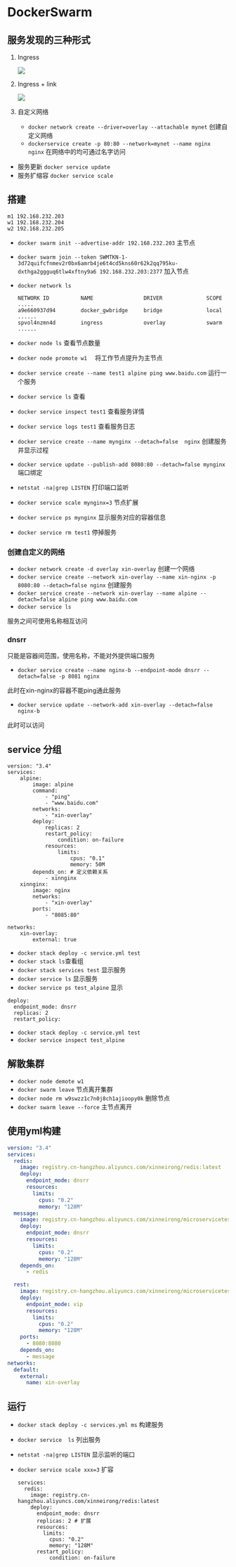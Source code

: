 # DockerSwarm

## 服务发现的三种形式

1. Ingress

   ![](./ingress.jpg)

2. Ingress + link

   ![](./ingress+link.jpg)

3. 自定义网络

   * `docker network create --driver=overlay --attachable mynet` 创建自定义网络
   * `dockerservice create -p 80:80 --network=mynet --name nginx nginx` 在网络中的均可通过名字访问

* 服务更新 `docker service update`
* 服务扩缩容 `docker service scale`

## 搭建

```
m1 192.168.232.203
w1 192.168.232.204
w2 192.168.232.205
```

* `docker swarm init --advertise-addr 192.168.232.203` 主节点

* `docker swarm join --token SWMTKN-1-3d72quifcfnmev2r0bx6amrb4je6t4cd5kns60r62k2qq795ku-dxthga2ggguq6tlw4xftny9a6 192.168.232.203:2377` 加入节点

* `docker network ls`

  ````
  NETWORK ID          NAME                DRIVER              SCOPE
  .....
  a9e660937d94        docker_gwbridge     bridge              local
  ......
  spvol4nzmn4d        ingress             overlay             swarm
  ......
  ````

* `docker node ls` 查看节点数量

* `docker node promote w1  ` 将工作节点提升为主节点

* `docker service create --name test1 alpine ping www.baidu.com` 运行一个服务

* `docker service ls` 查看

* `docker service inspect test1` 查看服务详情

* `docker service logs test1` 查看服务日志

* `docker service create --name mynginx --detach=false  nginx` 创建服务并显示过程

* `docker service update --publish-add 8080:80 --detach=false mynginx` 端口绑定

* `netstat -na|grep LISTEN` 打印端口监听

* `docker service scale mynginx=3` 节点扩展

* `docker service ps mynginx` 显示服务对应的容器信息

* `docker service rm test1` 停掉服务

### 创建自定义的网络

* `docker network create -d overlay xin-overlay` 创建一个网络
* `docker service create --network xin-overlay --name xin-nginx -p 8080:80 --detach=false nginx` 创建服务
* `docker service create --network xin-overlay --name alpine --detach=false alpine ping www.baidu.com`
* `docker service ls `

服务之间可使用名称相互访问

### dnsrr

只能是容器间范围，使用名称，不能对外提供端口服务

* `docker service create --name nginx-b --endpoint-mode dnsrr --detach=false -p 8081 nginx` 

此时在xin-nginx的容器不能ping通此服务

* `docker service update --network-add xin-overlay --detach=false nginx-b`

此时可以访问

## service 分组

````
version: "3.4"
services:
    alpine:
        image: alpine
        command:
            - "ping"
            - "www.baidu.com"
        networks:
            - "xin-overlay"
        deploy:
            replicas: 2
            restart_policy:
                condition: on-failure
            resources:
                limits:
                    cpus: "0.1"
                    memory: 50M
        depends_on: # 定义依赖关系
            - xinnginx
    xinnginx:
        image: nginx
        networks:
            - "xin-overlay"
        ports:
            - "8085:80"

networks:
    xin-overlay:
        external: true
````

* `docker stack deploy -c service.yml test`
* `docker stack ls`查看组
* `docker stack services test` 显示服务
* `docker service ls` 显示服务
* `docker service ps test_alpine` 显示

`````
deploy:
  endpoint_mode: dnsrr
  replicas: 2
  restart_policy:
`````

* `docker stack deploy -c service.yml test`
* `docker service inspect test_alpine`


## 解散集群

* `docker node demote w1` 
* `docker swarm leave` 节点离开集群
* `docker node rm w9swzz1c7n0j8ch1ajioopy0k` 删除节点
* `docker swarm leave --force` 主节点离开


## 使用yml构建

`````yaml
version: "3.4"
services:
  redis:
    image: registry.cn-hangzhou.aliyuncs.com/xinneirong/redis:latest
    deploy:
      endpoint_mode: dnsrr
      resources:
        limits:
          cpus: "0.2"
          memory: "128M"
  message:
    image: registry.cn-hangzhou.aliyuncs.com/xinneirong/microservicetest_message:latest
    deploy:
      endpoint_mode: dnsrr
      resources:
        limits:
          cpus: "0.2"
          memory: "128M"
    depends_on:
      - redis

  rest:
    image: registry.cn-hangzhou.aliyuncs.com/xinneirong/microservicetest_rest:latest
    deploy:
      endpoint_mode: vip
      resources:
        limits:
          cpus: "0.2"
          memory: "128M"
    ports:
      - 8080:8080
    depends_on:
      - message
networks:
  default:
    external:
      name: xin-overlay

`````

## 运行

* `docker stack deploy -c services.yml ms` 构建服务

* `docker service  ls` 列出服务

* `netstat -na|grep LISTEN` 显示监听的端口

* `docker service scale xxx=3` 扩容

  `````
  services:
    redis:
      image: registry.cn-hangzhou.aliyuncs.com/xinneirong/redis:latest
      deploy:
        endpoint_mode: dnsrr
        replicas: 2 # 扩展
        resources:
          limits:
            cpus: "0.2"
            memory: "128M"
        restart_policy:
            condition: on-failure
  `````

  ​







